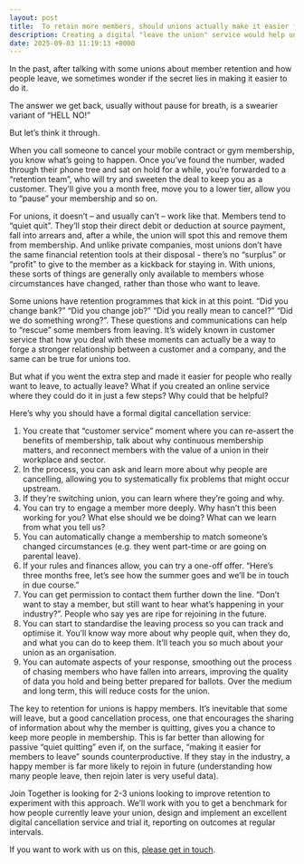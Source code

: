 ```yaml
---
layout: post
title:  To retain more members, should unions actually make it easier for people to leave?
description: Creating a digital "leave the union" service would help unions get better data and keep more members
date: 2025-09-03 11:19:13 +0000
---
```


In the past, after talking with some unions about member retention and how
people leave, we sometimes wonder if the secret lies in making it easier to do
it.

The answer we get back, usually without pause for breath, is a swearier variant
of “HELL NO!”

But let’s think it through.

When you call someone to cancel your mobile contract or gym membership, you know
what’s going to happen. Once you’ve found the number, waded through their phone
tree and sat on hold for a while, you’re forwarded to a “retention team”, who
will try and sweeten the deal to keep you as a customer. They’ll give you a
month free, move you to a lower tier, allow you to “pause” your membership and
so on.

For unions, it doesn’t – and usually can’t – work like that. Members tend to
“quiet quit”. They’ll stop their direct debit or deduction at source payment,
fall into arrears and, after a while, the union will spot this and remove them
from membership. And unlike private companies, most unions don’t have the same
financial retention tools at their disposal - there’s no “surplus” or “profit”
to give to the member as a kickback for staying in. With unions, these sorts of
things are generally only available to members whose circumstances have changed,
rather than those who want to leave.

Some unions have retention programmes that kick in at this point. “Did you
change bank?” “Did you change job?” “Did you really mean to cancel?” “Did we do
something wrong?”. These questions and communications can help to “rescue” some
members from leaving. It’s widely known in customer service that how you deal
with these moments can actually be a way to forge a stronger relationship
between a customer and a company, and the same can be true for unions too.

But what if you went the extra step and made it easier for people who really
want to leave, to actually leave? What if you created an online service where
they could do it in just a few steps? Why could that be helpful?

Here’s why you should have a formal digital cancellation service:

1. You create that “customer service” moment where you can re-assert the benefits of membership, talk about why 
   continuous membership matters, and reconnect members with the value of a union in their workplace and sector.
2. In the process, you can ask and learn more about why people are cancelling, allowing you to systematically fix 
   problems that might occur upstream.
3. If they’re switching union, you can learn where they’re going and why. 
4. You can try to engage a member more deeply. Why hasn’t this been working for you? What else should we be doing? What 
   can we learn from what you tell us?
5. You can automatically change a membership to match someone’s changed circumstances (e.g. they went part-time or are 
   going on parental leave).
6. If your rules and finances allow, you can try a one-off offer. “Here’s three months free, let’s see how the summer 
   goes and we’ll be in touch in due course.”
7. You can get permission to contact them further down the line. “Don’t want to stay a member, but still want to hear 
   what’s happening in your industry?”. People who say yes are ripe for rejoining in the future.
8. You can start to standardise the leaving process so you can track and optimise it. You’ll know way more about why 
   people quit, when they do, and what you can do to keep them. It’ll teach you so much about your union as an organisation.
9. You can automate aspects of your response, smoothing out the process of chasing members who have fallen into arrears,
   improving the quality of data you hold and being better prepared for ballots. Over the medium and long term, this 
   will reduce costs for the union.

The key to retention for unions is happy members. It’s inevitable that some will
leave, but a good cancellation process, one that encourages the sharing of
information about why the member is quitting, gives you a chance to keep more
people in membership. This is far better than allowing for passive “quiet
quitting” even if, on the surface, “making it easier for members to leave”
sounds counterproductive. If they stay in the industry, a happy member is far
more likely to rejoin in future (understanding how many people leave, then
rejoin later is very useful data).

Join Together is looking for 2-3 unions looking to improve retention to
experiment with this approach. We’ll work with you to get a benchmark for how
people currently leave your union, design and implement an excellent digital
cancellation service and trial it, reporting on outcomes at regular intervals.

If you want to work with us on this, [please get in
touch](mailto:hello@jointogether.online).
